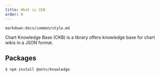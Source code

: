```yaml
---
title: What is CKB
order: 0
---
```


`markdown:docs/common/style.md`

<div class="doc-md">

Chart Knowledge Base (CKB) is a library offers knowledge base for chart wikis in a JSON format. 

## Packages

```bash
$ npm install @antv/knowledge
```


</div>
